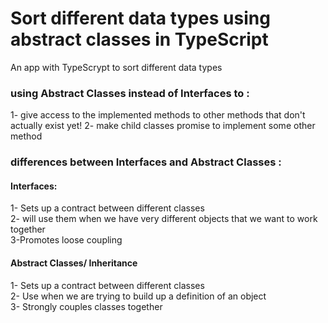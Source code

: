 # Sort different data types using abstract classes in TypeScript
An app with TypeScrypt to sort different data types

### using Abstract Classes instead of Interfaces to :
1- give access to the implemented methods to other methods that don't actually exist yet!
2- make child classes promise to implement some other method

### differences between Interfaces and Abstract Classes :
#### Interfaces: 
1- Sets up a contract between different classes <br/> 2- will use them when we have very different objects that we want to work together <br/> 3-Promotes loose coupling

#### Abstract Classes/ Inheritance 
1- Sets up a contract between different classes <br/> 2- Use when we are trying to build up a definition of an object <br/> 3- Strongly couples classes together


